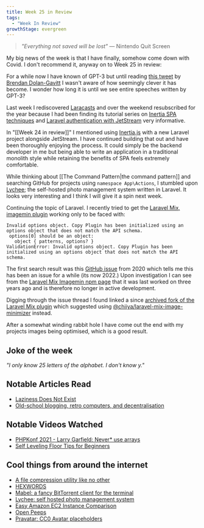 ```yaml
---
title: Week 25 in Review
tags:
  - "Week In Review"
growthStage: evergreen
---
```

> _"Everything not saved will be lost"_
> — Nintendo Quit Screen

My big news of the week is that I have finally, somehow come down with Covid. I don't recommend it, anyway on to Week 25 in review:

For a while now I have known of GPT-3 but until reading [this tweet](https://twitter.com/moyix/status/1537849585972006913) by [Brendan Dolan-Gavitt](https://moyix.net/) I wasn't aware of how seemingly clever it has become. I wonder how long it is until we see entire speeches written by GPT-3?

Last week I rediscovered [Laracasts](https://laracasts.com/) and over the weekend resubscribed for the year because I had been finding its tutorial series on [Inertia SPA techniques](https://laracasts.com/series/inertia-and-spa-techniques) and [Laravel authentication with JetStream](https://laracasts.com/series/laravel-authentication-options) very informative.

In "[[Week 24 in review]]" I mentioned using [Inertia.js](https://inertiajs.com/) with a new Laravel project alongside JetStream. I have continued building that out and have been thoroughly enjoying the process. It could simply be the backend developer in me but being able to write an application in a traditional monolith style while retaining the benefits of SPA feels extremely comfortable.

While thinking about [[The Command Pattern|the command pattern]] and searching GitHub for projects using `namespace App\Actions`, I stumbled upon [Lychee](https://github.com/LycheeOrg/Lychee); the self-hosted photo management system written in Laravel. It looks very interesting and I think I will give it a spin next week.

Continuing the topic of Laravel. I recently tried to get the [Laravel Mix, imagemin plugin](https://laravel-mix.com/extensions/imagemin) working only to be faced with:

```
Invalid options object. Copy Plugin has been initialized using an options object that does not match the API schema.
 options[0] should be an object:
   object { patterns, options? }
ValidationError: Invalid options object. Copy Plugin has been initialized using an options object that does not match the API schema.
```

The first search result was this [GitHub issue](https://github.com/CupOfTea696/laravel-mix-imagemin/issues/11) from 2020 which tells me this has been an issue for a while (its now 2022.) Upon investigation I can see from the [Laravel Mix Imagemin npm page](https://www.npmjs.com/package/laravel-mix-imagemin) that it was last worked on three years ago and is therefore no longer in active development.

Digging through the issue thread I found linked a since [archived fork of the Laravel Mix plugin](https://github.com/chiiya/laravel-mix-imagemin) which suggested using [@chiiya/laravel-mix-image-minimizer](https://github.com/chiiya/laravel-mix-image-minimizer) instead.

After a somewhat winding rabbit hole I have come out the end with my projects images being optimised, which is a good result.

## Joke of the week
_"I only know 25 letters of the alphabet. I don't know y."_

## Notable Articles Read
- [Laziness Does Not Exist](https://humanparts.medium.com/laziness-does-not-exist-3af27e312d01)
- [Old-school blogging, retro computers, and decentralisation](https://andregarzia.com/2022/05/Old-school-blogging-retro-computers-and-decentralisation.html)

## Notable Videos Watched
- [PHPKonf 2021 - Larry Garfield: Never* use arrays](https://www.youtube.com/watch?v=nNtulOOZ0GY)
- [Self Leveling Floor Tips for Beginners](https://www.youtube.com/watch?v=9uv1z3rQ9N8)

## Cool things from around the internet
- [A file compression utility like no other](https://twitter.com/samhenrigold/status/1539003926464323584)
- [HEXWORDS](https://hexwords.netlify.app/)
- [Mabel: a fancy BitTorrent client for the terminal](https://github.com/smmr-software/mabel)
- [Lychee: self hosted photo management system](https://github.com/LycheeOrg/Lychee)
- [Easy Amazon EC2 Instance Comparison](https://instances.vantage.sh/)
- [Open Peeps](https://www.openpeeps.com/)
- [Pravatar: CC0 Avatar placeholders](https://pravatar.cc/)